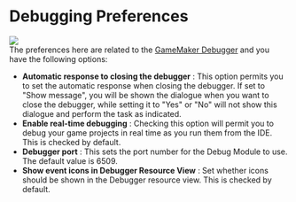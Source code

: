 # Debugging Preferences

  
![](https://gms.magecorn.com/Manual/assets/Images/Setup_And_Version/Preferences/General_Debugging.png)  
The preferences here are related to the [ GameMaker
Debugger](../../../IDE_Tools/The_Debugger) and you have the
following options:

-   **Automatic response to closing the debugger** : This option permits
    you to set the automatic response when closing the debugger. If set
    to "Show message", you will be shown the dialogue when you want to
    close the debugger, while setting it to "Yes" or "No" will not show
    this dialogue and perform the task as indicated.
-   **Enable real-time debugging** : Checking this option will permit
    you to debug your game projects in real time as you run them from
    the IDE. This is checked by default.
-   **Debugger port** : This sets the port number for the Debug Module
    to use. The default value is 6509.
-   **Show event icons in Debugger Resource View** : Set whether icons
    should be shown in the Debugger resource view. This is checked by
    default.
